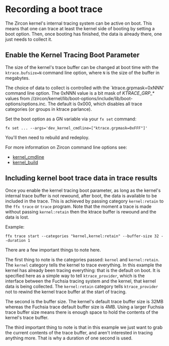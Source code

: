 # Recording a boot trace

The Zircon kernel's internal tracing system can be active on boot. This means that one can trace at
least the kernel side of booting by setting a boot option. Then, once booting has finished, the data
is already there, one just needs to collect it.

## Enable the Kernel Tracing Boot Parameter

The size of the kernel's trace buffer can be changed at boot time
with the `ktrace.bufsize=N` command line option, where `N` is the size
of the buffer in megabytes.

The choice of data to collect is controlled with the `ktrace.grpmask=0xNNN'
command line option. The 0xNNN value is a bit mask of *KTRACE\_GRP\_\**
values from
//zircon/kernel/lib/boot-options/include/lib/boot-options/options.inc.
The default is 0x000, which disables all trace categories (or groups in
ktrace parlance).

Set the boot option as a GN variable via your `fx set` command:

```posix-terminal
fx set ... --args='dev_kernel_cmdline=["ktrace.grpmask=0xFFF"]'
```

You'll then need to rebuild and redeploy.

For more information on Zircon command line options see:
- [kernel_cmdline](/docs/reference/kernel/kernel_cmdline.md)
- [kernel_build](/docs/development/kernel/build.md)

## Including kernel boot trace data in trace results

Once you enable the kernel tracing boot parameter, as long as the kernel's internal trace buffer is
not rewound, after boot, the data is available to be included in the trace. This is achieved by
passing category `kernel:retain` to the `ffx trace` or `trace` program. Note that the moment a trace
is made without passing `kernel:retain` then the ktrace buffer is rewound and the data is lost.

Example:

```posix-terminal
ffx trace start --categories "kernel,kernel:retain" --buffer-size 32 --duration 1
```

There are a few important things to note here.

The first thing to note is the categories passed: `kernel` and `kernel:retain`.
The `kernel` category tells the kernel to trace everything.
In this example the kernel has already been tracing everything: that is
the default on boot. It is specified here as a simple way to
tell `ktrace_provider`, which is the interface between the Fuchsia tracing
system and the kernel, that kernel data is being collected.
The `kernel:retain` category tells `ktrace_provider` not to rewind the
kernel trace buffer at the start of tracing.

The second is the buffer size. The kernel's default trace buffer size
is 32MB whereas the Fuchsia trace default buffer size is 4MB.
Using a larger Fuchsia trace buffer size means there is enough space
to hold the contents of the kernel's trace buffer.

The third important thing to note is that in this example we just want
to grab the current contents of the trace buffer, and aren't interested
in tracing anything more. That is why a duration of one second is used.
